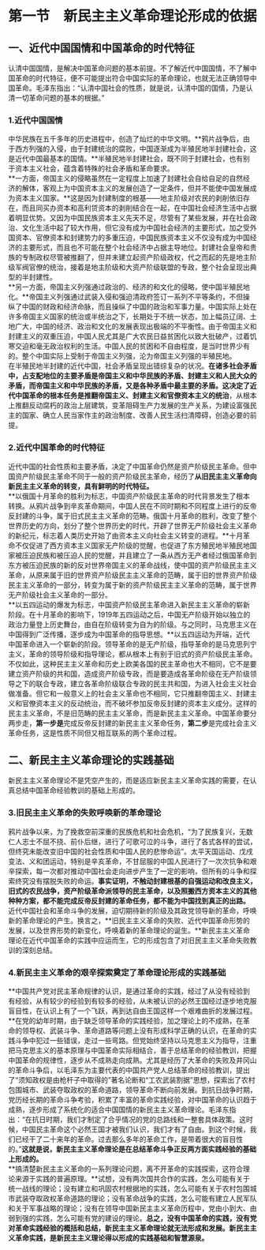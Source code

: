 # 第一节　新民主主义革命理论形成的依据

## 一、近代中国国情和中国革命的时代特征

认清中国国情，是解决中国革命问题的基本前提。不了解近代中国国情，不了解中国革命的时代特征，便不可能提出符合中国实际的革命理论，也就无法正确领导中国革命。毛泽东指出：“认清中国社会的性质，就是说，认清中国的国情，乃是认清一切革命问题的基本的根据。”

### 1.近代中国国情

  中华民族在五千多年的历史进程中，创造了灿烂的中华文明。**鸦片战争后，由于西方列强的入侵，由于封建统治的腐败，中国逐渐成为半殖民地半封建社会，这是近代中国最基本的国情。**半殖民地半封建社会，既不同于封建社会，也有别于资本主义社会，蕴含着特殊的社会矛盾和革命要求。  
  **一方面，帝国主义的侵略虽然在一定程度上加速了封建社会自给自足的自然经济的解体，客观上为中国资本主义的发展创造了一定条件，但并不能使中国发展成为资本主义国家。**这是因为封建制度的根基——地主阶级对农民的剥削依旧存在，而且同买办资本和高利贷资本的剥削结合在一起，在中国社会经济生活中占据着明显优势。又因为中国民族资本主义先天不足，尽管有了某些发展，并在社会政治、文化生活中起了较大作用，但它没有成为中国社会经济的主要形式，加之受外国资本、官僚资本和封建势力的多重压迫，中国民族资本主义不仅没有成为中国经济的主要形式，而且也不可能在整个社会经济中占据主导地位。封建社会皇帝和贵族的专制政权尽管被推翻了，但并未建立起资产阶级政权，代之而起的先是地主阶级军阀官僚的统治，接着是地主阶级和大资产阶级联盟的专政，整个社会呈现出典型的半封建性。  
  **另一方面，帝国主义列强通过政治的、经济的和文化的侵略，使中国半殖民地化。**帝国主义列强通过武装入侵和强迫清政府签订一系列不平等条约，不但操纵了中国的财政和经济命脉，而且操纵了中国的政治和军事力量。中国实际上处在许多帝国主义国家的统治或半统治之下，长期处于不统一状态，加上幅员辽阔、土地广大，中国的经济、政治和文化的发展表现出极端的不平衡性。由于帝国主义和封建主义的双重压迫，中国人民尤其是广大农民日益贫困化以致大批破产，过着饥寒交迫和毫无政治权利的生活。中国人民的贫困和不自由程度，是当时世界少有的。整个中国实际上受制于帝国主义列强，沦为帝国主义列强的半殖民地。  
  在半殖民地半封建的近代中国，社会矛盾呈现出错综复杂的状况。**在诸多社会矛盾中，占支配地位的主要矛盾是帝国主义和中华民族的矛盾、封建主义和人民大众的矛盾，而帝国主义和中华民族的矛盾，又是各种矛盾中最主要的矛盾。**这决定了**近代中国革命的根本任务是推翻帝国主义、封建主义和官僚资本主义的统治**，从根本上推翻反动腐朽的政治上层建筑，变革阻碍生产力发展的生产关系，为建设富强民主的国家、确立人民当家作主的政治制度、改善人民生活扫清障碍，创造必要的前提。  

### 2.近代中国革命的时代特征

  近代中国的社会性质和主要矛盾，决定了中国革命仍然是资产阶级民主革命。但中国资产阶级民主革命不同于一般的资产阶级民主革命，经历了**从旧民主主义革命向新民主主义革命的转变，具有鲜明的时代特征。**  
  **以俄国十月革命的胜利为标志，中国资产阶级民主革命的时代背景发生了根本转换。从鸦片战争到辛亥革命期间，中国人民在不同时期和不同程度上进行的反帝反封建的斗争，属于旧式民主主义革命的范畴。俄国十月革命的胜利，改变了整个世界历史的方向，划分了整个世界历史的时代，开辟了世界无产阶级社会主义革命的新纪元，标志着人类历史开始了由资本主义向社会主义转变的进程。**十月革命不仅促进了西方资本主义国家无产阶级的觉醒，也促进了东方殖民地半殖民地国家被压迫民族和被压迫人民的觉醒，并且建立了一条从西方无产者经过俄国革命到东方被压迫民族的新的反对世界帝国主义的革命战线，使中国的资产阶级民主主义革命，从原来属于旧的世界资产阶级民主主义革命的范畴，属于旧的世界资产阶级民主主义革命的一部分，转变为属于新的资产阶级民主主义革命的范畴，属于世界无产阶级社会主义革命的一部分。  
  **以五四运动的爆发为标志，中国资产阶级民主革命进入新民主主义革命的崭新阶段。在十月革命的影响下，1919年五四运动之后，中国无产阶级开始以独立的政治力量登上历史舞台，由自在阶级转变为自为的阶级。与之同时，马克思主义在中国得到广泛传播，逐步成为中国革命的指导思想。**以五四运动为开端，近代中国革命进入一个崭新的阶段。领导革命的是无产阶级，指导革命的是马克思列宁主义，革命的领导阶级和指导理论，都从根本上有别于旧式的资产阶级民主革命。不仅如此，这种民主主义革命和历史上欧美各国的民主革命也大不相同，它不是要建立资产阶级的共和国，造成资产阶级专政，而是要造成各革命阶级在无产阶级领导之下的联合专政，建立各革命阶级联合专政的民主共和国，为进入社会主义社会做准备。但它和一般意义上的社会主义革命也不相同，它只推翻帝国主义、封建主义和官僚资本主义的反动统治，而不破坏参加反帝反封建的资本主义成分。这样的民主主义革命，不是旧范畴的民主主义革命，而是新民主主义革命。中国革命要分两步走，**第一步是**完成反帝反封建的新民主主义革命任务，**第二步**是完成社会主义革命任务，这是性质不同但又相互联系的两个革命过程。  

## 二、新民主主义革命理论的实践基础

  新民主主义革命理论不是凭空产生的，而是适应新民主主义革命实践的需要，在认真总结中国革命经验教训的基础上形成的。  
### 3.旧民主主义革命的失败呼唤新的革命理论

  鸦片战争以来，为了挽救空前深重的民族危机和社会危机，“为了民族复兴，无数仁人志士不屈不挠、前仆后继，进行了可歌可泣的斗争，进行了各式各样的尝试，但终究未能改变旧中国的社会性质和中国人民的悲惨命运”。太平天国运动、戊戌变法、义和团运动，特别是辛亥革命，不甘屈服的中国人民进行了一次次抗争和艰辛探索，每一次都对推动中国社会走向进步产生了一定的影响，但所有的斗争和探索终究没有摆脱失败的命运。**事实证明，不触动封建根基的自强运动和改良主义，旧式的农民战争，资产阶级革命派领导的民主革命，以及照搬西方资本主义的其他种种方案，都不能完成反帝反封建的革命任务，都不能为中国找到真正的出路。**  
  近代中国社会和革命斗争的发展，迫切期待新的阶级及其政党领导新的革命，呼唤新的革命理论的产生。换言之，**旧民主主义革命的失败、近代中国革命形势的发展，以及世界形势的新变化，呼唤着新的革命理论的诞生。**新民主主义革命理论在近代中国革命的实践中应运而生，它的形成包含了对旧民主主义革命失败教训的深刻总结。  

### 4.新民主主义革命的艰辛探索奠定了革命理论形成的实践基础

  **中国共产党对民主革命规律的认识，是通过革命的实践，经过了从没有经验到有经验，从有较少的经验到有较多的经验，从未被认识的必然王国经过逐步地克服盲目性，在认识上有了一个飞跃，再到达自由王国这样一个艰难曲折的发展过程。**在党的幼年时期，由于缺乏领导革命的实践经验，加之理论上的不成熟，在革命的领导权、武装斗争、革命道路等问题上没有形成科学正确的认识，在革命的实践斗争中犯过一些错误，走过一些弯路。但党始终坚持以马克思主义为指导，注重把马克思主义的基本原理与中国革命实际相结合，善于总结革命的经验教训，把握中国革命的规律性，逐步从不成熟走向成熟。尤其是经历了大革命的失败及井冈山的革命斗争后，以毛泽东为主要代表的中国共产党人总结革命的经验教训，提出了“须知政权是由枪杆子中取得的”著名论断和“工农武装割据”思想，探索出了农村包围城市、武装夺取政权的革命道路，领导革命不断向前发展。到抗日战争时期，党历经长期的革命斗争考验，积累了丰富的革命实践经验，对中国革命的认识趋于成熟，逐步形成了系统化的适合中国国情的新民主主义革命理论。毛泽东指出：“在抗日时期，我们才制定了合乎情况的党的总路线和一整套具体政策。这时候，中国民主革命这个必然王国才被我们认识，我们才有了自由。到这个时候，我们已经干了二十来年的革命。过去那么多年的革命工作，是带着很大的盲目性的。”**这就是说，新民主主义革命理论是在总结革命斗争正反两方面实践经验的基础上形成的。**  
  **搞清楚新民主主义革命的一系列理论问题，离不开革命的实践探索，这符合理论来源于实践的普遍原理。**试想，没有两次国共合作的实践，怎么可能有关于统一战线的理论；没有建立和巩固农村根据地的实践，怎么可能有关于农村包围城市武装夺取政权革命道路的理论；没有革命战争的实践，怎么可能有建立人民军队和关于军事战略的理论；没有在领导中国新民主主义革命历程中，党由小到大、由弱到强的实践，怎么可能有党的建设的理论。**总之，没有中国革命的实践，没有党对革命实践经验的概括和总结，新民主主义革命理论就无法形成和发展。新民主主义革命实践，是新民主主义理论得以形成的实践基础和智慧源泉。**  

